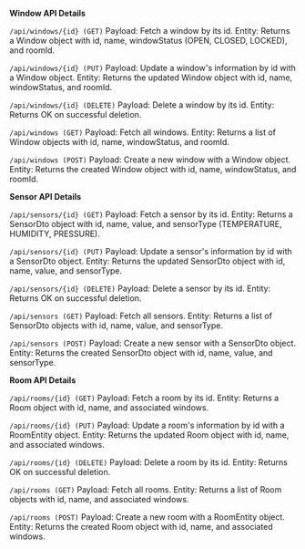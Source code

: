 **Window API Details**

``/api/windows/{id} (GET)``
Payload: Fetch a window by its id.
Entity: Returns a Window object with id, name, windowStatus (OPEN, CLOSED, LOCKED), and roomId.

``/api/windows/{id} (PUT)``
Payload: Update a window's information by id with a Window object.
Entity: Returns the updated Window object with id, name, windowStatus, and roomId.

``/api/windows/{id} (DELETE)``
Payload: Delete a window by its id.
Entity: Returns OK on successful deletion.

``/api/windows (GET)``
Payload: Fetch all windows.
Entity: Returns a list of Window objects with id, name, windowStatus, and roomId.

``/api/windows (POST)``
Payload: Create a new window with a Window object.
Entity: Returns the created Window object with id, name, windowStatus, and roomId.




**Sensor API Details**

``/api/sensors/{id} (GET)``
Payload: Fetch a sensor by its id.
Entity: Returns a SensorDto object with id, name, value, and sensorType (TEMPERATURE, HUMIDITY, PRESSURE).

``/api/sensors/{id} (PUT)``
Payload: Update a sensor's information by id with a SensorDto object.
Entity: Returns the updated SensorDto object with id, name, value, and sensorType.

``/api/sensors/{id} (DELETE)``
Payload: Delete a sensor by its id.
Entity: Returns OK on successful deletion.

``/api/sensors (GET)``
Payload: Fetch all sensors.
Entity: Returns a list of SensorDto objects with id, name, value, and sensorType.

``/api/sensors (POST)``
Payload: Create a new sensor with a SensorDto object.
Entity: Returns the created SensorDto object with id, name, value, and sensorType.



**Room API Details**

``/api/rooms/{id} (GET)``
Payload: Fetch a room by its id.
Entity: Returns a Room object with id, name, and associated windows.

``/api/rooms/{id} (PUT)``
Payload: Update a room's information by id with a RoomEntity object.
Entity: Returns the updated Room object with id, name, and associated windows.

``/api/rooms/{id} (DELETE)``
Payload: Delete a room by its id.
Entity: Returns OK on successful deletion.

``/api/rooms (GET)``
Payload: Fetch all rooms.
Entity: Returns a list of Room objects with id, name, and associated windows.

``/api/rooms (POST)``
Payload: Create a new room with a RoomEntity object.
Entity: Returns the created Room object with id, name, and associated windows.
